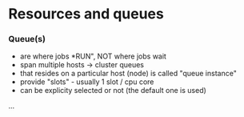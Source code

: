 # Resources and queues

### Queue(s)

* are where jobs *RUN", NOT where jobs wait
* span multiple hosts -> cluster queues
* that resides on a particular host (node) is called "queue instance"
* provide "slots" - usually 1 slot / cpu core
* can be explicity selected or not (the default one is used)

...
